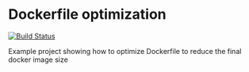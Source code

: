 # Dockerfile optimization

[![Build Status](https://travis-ci.org/RemyJeancolas/dockerfile-optimization.svg?branch=master)](https://travis-ci.org/RemyJeancolas/dockerfile-optimization)

Example project showing how to optimize Dockerfile to reduce the final docker image size